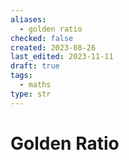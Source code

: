 ```yaml
---
aliases:
  - golden ratio
checked: false
created: 2023-08-26
last_edited: 2023-11-11
draft: true
tags:
  - maths
type: str
---
```

# Golden Ratio
